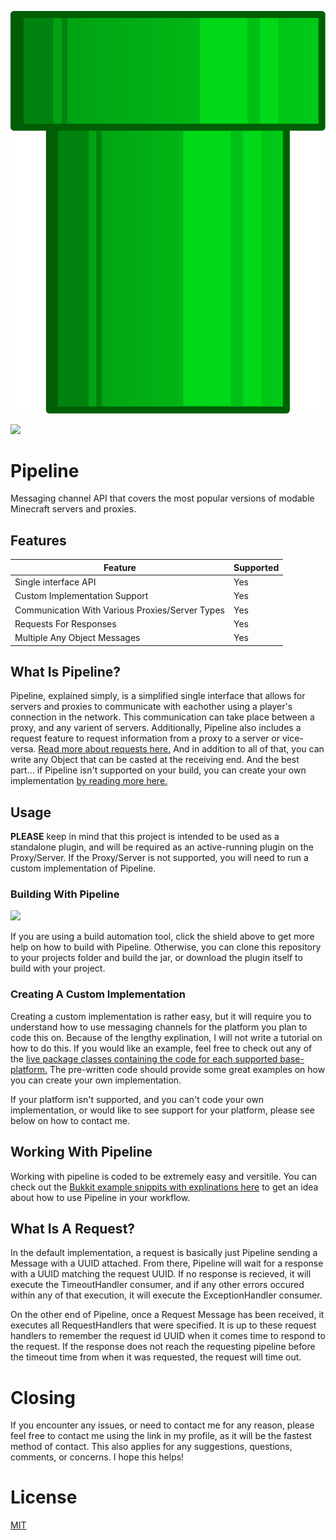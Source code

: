 
![Pipeline](https://github.com/WesternPine/Pipeline/raw/master/src/main/resources/pipeline.svg?raw=true)

[![](https://jitpack.io/v/WesternPine/Pipeline.svg)](https://jitpack.io/#WesternPine/Pipeline)

# Pipeline

Messaging channel API that covers the most popular versions of modable Minecraft servers and proxies.

## Features

| Feature | Supported |
|---------|-----------|
| Single interface API | Yes |
| Custom Implementation Support | Yes |
| Communication With Various Proxies/Server Types | Yes |
| Requests For Responses | Yes |
| Multiple Any Object Messages | Yes |


## What Is Pipeline?

Pipeline, explained simply, is a simplified single interface that allows for servers and proxies to communicate with eachother using a player's connection in the network. This communication can take place between a proxy, and any varient of servers. Additionally, Pipeline also includes a request feature to request information from a proxy to a server or vice-versa. [Read more about requests here.](#What-Is-A-Request?) And in addition to all of that, you can write any Object that can be casted at the receiving end. And the best part... if Pipeline isn't supported on your build, you can create your own implementation [by reading more here.](#Creating-A-Custom-Implementation)

## Usage

**PLEASE** keep in mind that this project is intended to be used as a standalone plugin, and will be required as an active-running plugin on the Proxy/Server. If the Proxy/Server is not supported, you will need to run a custom implementation of Pipeline.

### Building With Pipeline

[![](https://jitpack.io/v/WesternPine/Pipeline.svg)](https://jitpack.io/#WesternPine/Pipeline)

If you are using a build automation tool, click the shield above to get more help on how to build with Pipeline. Otherwise, you can clone this repository to your projects folder and build the jar, or download the plugin itself to build with your project.

### Creating A Custom Implementation

Creating a custom implementation is rather easy, but it will require you to understand how to use messaging channels for the platform you plan to code this on. Because of the lengthy explination, I will not write a tutorial on how to do this. If you would like an example, feel free to check out any of the [live package classes containing the code for each supported base-platform.](https://github.com/WesternPine/Pipeline/tree/master/src/main/java/dev/westernpine/pipeline/live) The pre-written code should provide some great examples on how you can create your own implementation.

If your platform isn't supported, and you can't code your own implementation, or would like to see support for your platform, please see below on how to contact me.

## Working With Pipeline

Working with pipeline is coded to be extremely easy and versitile. You can check out the [Bukkit example snippits with explinations here](https://github.com/WesternPine/Pipeline/blob/master/src/main/java/dev/westernpine/pipeline/examples/UsageExample.md) to get an idea about how to use Pipeline in your workflow.

## What Is A Request?

In the default implementation, a request is basically just Pipeline sending a Message with a UUID attached. From there, Pipeline will wait for a response with a UUID matching the request UUID. If no response is recieved, it will execute the TimeoutHandler consumer, and if any other errors occured within any of that execution, it will execute the ExceptionHandler consumer.

On the other end of Pipeline, once a Request Message has been received, it executes all RequestHandlers that were specified. It is up to these request handlers to remember the request id UUID when it comes time to respond to the request. If the response does not reach the requesting pipeline before the timeout time from when it was requested, the request will time out.

# Closing

If you encounter any issues, or need to contact me for any reason, please feel free to contact me using the link in my profile, as it will be the fastest method of contact. This also applies for any suggestions, questions, comments, or concerns. I hope this helps!

# License

[MIT](https://choosealicense.com/)
